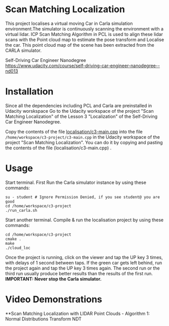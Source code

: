 



# Scan Matching Localization

This project localises a virtual moving Car in Carla simulation environment.The simulator is continuously scanning the environment with a virtual lidar. ICP Scan Matching Algorithm in PCL is used to align these lidar scans with the Point cloud map to estimate the pose transform and Localise the car. This point cloud map of the scene has been extracted from the CARLA simulator.

Self-Driving Car Engineer Nanodegree<br/>
https://www.udacity.com/course/self-driving-car-engineer-nanodegree--nd013


# Installation

Since all the dependencies including PCL and Carla are preinstalled in Udacity worskspace Go to the Udacity workspace of the project "Scan Matching Localization" of the Lesson 3 "Localization" of the Self-Driving Car Engineer Nanodegree.

Copy the contents of the file [localisation/c3-main.cpp](code/c3-main.cpp) into the file `/home/workspace/c3-project/c3-main.cpp` in the Udacity workspace of the project "Scan Matching Localization". You can do it by copying and pasting the contents of the file (localisation/c3-main.cpp) .

# Usage

Start terminal. First Run the Carla simulator instance by using these commands:

```
su - student # Ignore Permission Denied, if you see student@ you are good
cd /home/workspace/c3-project
./run_carla.sh
```

Start another terminal. Compile & run the localisation project by using these commands:

```
cd /home/workspace/c3-project
cmake .
make
./cloud_loc

```


Once the project is running, click on the viewer and tap the UP key 3 times, with delays of 1 second between taps. If the green car gets left behind, run the project again and tap the UP key 3 times again. The second run or the third run usually produce better results than the results of the first run. **IMPORTANT: Never stop the Carla simulator.**


# Video Demonstrations

**Scan Matching Localization with LIDAR Point Clouds - Algorithm 1: Normal Distributions Transform NDT<br/>
